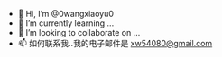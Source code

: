 - 👋 Hi, I’m @0wangxiaoyu0
- 🌱 I’m currently learning ...
- 💞️ I’m looking to collaborate on ...
- 📫 如何联系我..我的电子邮件是 xw54080@gmail.com

<!---
0wangxiaoyu0/0wangxiaoyu0 is a ✨ special ✨ repository because its `README.md` (this file) appears on your GitHub profile.
You can click the Preview link to take a look at your changes.
--->
